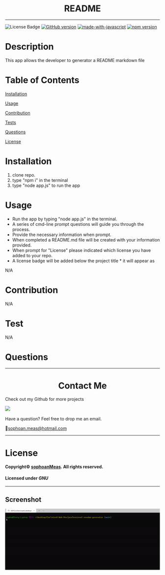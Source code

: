 

<h1 align="center">README</h1>

---

![License Badge](https://img.shields.io/github/license/sophoanMeas/professional-readme-generator?&logo=GNU)
[![GitHub version](https://badge.fury.io/gh/sophoanMeas%2Fprofessional-readme-generator.svg)](https://badge.fury.io/gh/sophoanMeas%2Fprofessional-readme-generator)
[![made-with-javascript](https://img.shields.io/badge/Made%20with-JavaScript-1f425f.svg)](https://www.javascript.com)
[![npm version](https://badge.fury.io/js/inquirer.svg)](https://badge.fury.io/js/inquirer)

# Description

This app allows the developer to generator a README markdown file

# Table of Contents

[Installation](#installation)

[Usage](#usage)

[Contribution](#contribution)

[Tests](#test)

[Questions](#questions)

[License](#license)

# Installation

1. clone repo. 
2. type "npm i" in the terminal 
3. type "node app.js" to run the app
 
# Usage

- Run the app by typing "node app.js" in the terminal. 
- A series of cmd-line prompt questions will guide you through the process. 
- Provide the necessary information when prompt.
- When completed a README.md file will be created with your information provided.
- When prompt for "License" please indicated which license you have added to your repo.
- A license badge will be added below the project title * it will appear as 

N/A

# Contribution

N/A

# Test

N/A

# Questions

---

<h1 align="center">Contact Me</h1>


Check out my Github for more projects

[![](https://img.shields.io/badge/github-blue?style=for-the-badge)](https://github.com/sophoanMeas)

Have a question? Feel free to drop me an email.

📧[sophoan.meas@hotmail.com](mailto:sophoan.meas@hotmail.com)

---

# License

#### Copyright© [sophoanMeas](https://github.com/sophoanMeas). All rights reserved.
#### Licensed under *GNU*

---

## Screenshot
![Alt text](https://github.com/SophoanMeas/professional-readme-generator/blob/main/assets/images/screenshot.gif)
